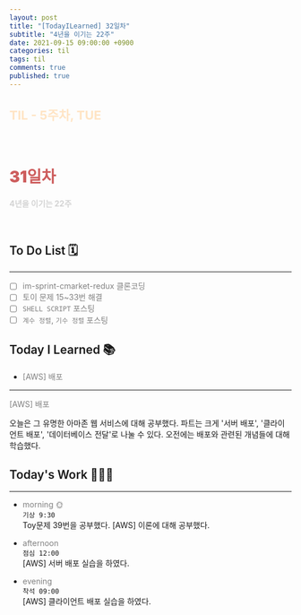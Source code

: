 ```yaml
---
layout: post
title: "[TodayILearned] 32일차"
subtitle: "4년을 이기는 22주"
date: 2021-09-15 09:00:00 +0900
categories: til
tags: til
comments: true
published: true
---
```


## <span style="color:Bisque;font-size: 22px">TIL - 5주차, TUE</span>

<br />

# **<span style="font-weight:900;color:indianred">31일차</span>**

**<span style="color:lightgray">4년을 이기는 22주</span>**

<br />

## <span style="font-weight:600">To Do List</span> 🗓

---

- [ ] <span style="color:gray">im-sprint-cmarket-redux 클론코딩</span>
- [ ] <span style="color:gray">토이 문제 15~33번 해결</span>
- [ ] <span style="color:gray">`SHELL SCRIPT` 포스팅</span>
- [ ] <span style="color:gray">`계수 정렬`, `기수 정렬` 포스팅</span>

## <span style="font-weight:600">Today I Learned</span> 📚

- <span style="color:gray">[AWS] 배포</span>

---

<span style="color:gray">[AWS] 배포</span>

오늘은 그 유명한 아마존 웹 서비스에 대해 공부했다. 파트는 크게 '서버 배포', '클라이언트 배포', '데이터베이스 전달'로 나눌 수 있다. 오전에는 배포와 관련된 개념들에 대해 학습했다.

## <span style="font-weight:600">Today's Work</span> 🧗🏻‍♂️

---

- <span style="color:gray">morning 🌞</span> <br>
  `기상 9:30` <br>
  Toy문제 39번을 공부했다.
  [AWS] 이론에 대해 공부했다.

- <span style="color:gray">afternoon</span> <br>
  `점심 12:00`<br>
  [AWS] 서버 배포 실습을 하였다.
- <span style="color:gray">evening</span> <br>
  `착석 09:00`<br>
  [AWS] 클라이언트 배포 실습을 하였다.
